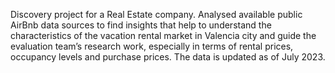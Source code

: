 Discovery project for a Real Estate company.
Analysed available public AirBnb data sources to find insights that help to understand the characteristics of the vacation rental market in Valencia city and guide the evaluation team’s research work, especially in terms of rental prices, occupancy levels and purchase prices.
The data is updated as of July 2023.
